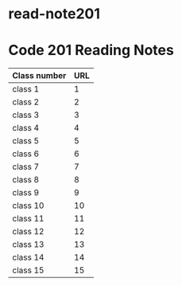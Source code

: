 # read-note201
# Code 201 Reading Notes

|Class number | URL |
--------------|-------
| class 1 |   1 |
| class 2 |   2 |
| class 3 |  3  |
| class 4 |  4  |
| class 5 |  5  |
| class 6 |  6 |
| class 7 |  7 |
| class 8 |  8  |
| class 9 |  9  |
| class 10 |  10  |
| class 11 |  11  |
| class 12 |  12  |
| class 13 |  13  |
| class 14 |  14  |
| class 15 |  15  |
